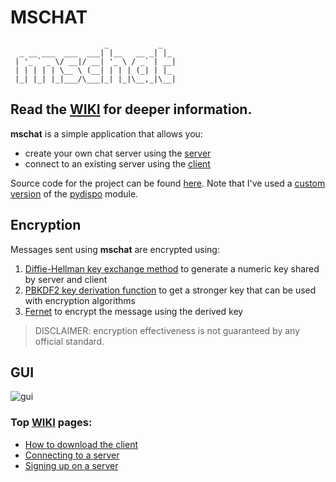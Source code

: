 # MSCHAT
                         _           _    
      _ __ ___  ___  ___| |__   __ _| |_  
     | '_ ` _ \/ __|/ __| '_ \ / _` | __|
     | | | | | \__ \ (__| | | | (_| | |_ 
     |_| |_| |_|___/\___|_| |_|\__,_|\__|

## Read the [WIKI](https://github.com/MattSini912/mschat/wiki/) for deeper information.

**mschat** is a simple application that allows you:
- create your own chat server using the [server](MSCHAT/server)
- connect to an existing server using the [client](MSCHAT/client.exe)

Source code for the project can be found [here](MSCHAT/src). Note that I've used a [custom version](MSCHAT/src/pydispo.py) of the [pydispo](https://github.com/aakash30jan/pydispo) module.

## Encryption
Messages sent using **mschat** are encrypted using:
1. [Diffie-Hellman key exchange method](https://en.wikipedia.org/wiki/Diffie%E2%80%93Hellman_key_exchange) to generate a numeric key shared by server and client
2. [PBKDF2 key derivation function](https://en.wikipedia.org/wiki/PBKDF2) to get a stronger key that can be used with encryption algorithms
3. [Fernet](https://cryptography.io/en/latest/fernet/) to encrypt the message using the derived key

> DISCLAIMER: encryption effectiveness is not guaranteed by any official standard.

## GUI

![gui](https://user-images.githubusercontent.com/106877447/203284504-11b58c6b-3ed1-4629-8d2f-0a9ece94a8b5.PNG)

### Top [WIKI](https://github.com/MattSini912/mschat/wiki/) pages:
- [How to download the client](https://github.com/MattSini912/mschat/wiki/client_download)
- [Connecting to a server](https://github.com/MattSini912/mschat/wiki/login)
- [Signing up on a server](https://github.com/MattSini912/mschat/wiki/register)

